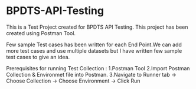 # BPDTS-API-Testing


This is a Test Project created for BPDTS API Testing.
This project has been created using Postman Tool.

Few sample Test cases has been written for each End Point.We can add more test cases and use multiple datasets but I have written few sample test cases to give an idea.

Prerequisites for running Test Collection :
1.Postman Tool
2.Import Postman Collection & Environmet file into Postman.
3.Navigate to Runner tab -> Choose Collection -> Choose Environment -> Click Run
